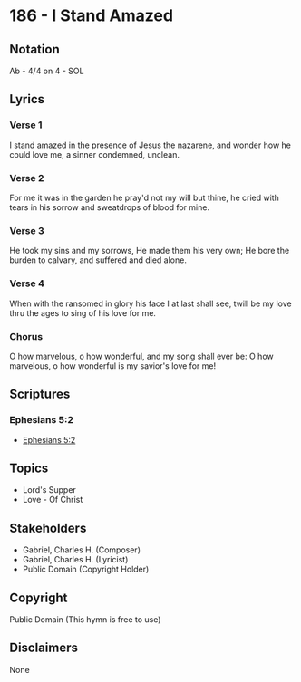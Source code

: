# 186 - I Stand Amazed

## Notation

Ab - 4/4 on 4 - SOL

## Lyrics

### Verse 1

I stand amazed in the presence of Jesus the nazarene, and wonder how he could love me, a sinner condemned, unclean.

### Verse 2

For me it was in the garden he pray'd not my will but thine, he cried with tears in his sorrow and sweatdrops of blood for mine.

### Verse 3

He took my sins and my sorrows, He made them his very own; He bore the burden to calvary, and suffered and died alone.

### Verse 4

When with the ransomed in glory his face I at last shall see, twill be my love thru the ages to sing of his love for me.

### Chorus

O how marvelous, o how wonderful, and my song shall ever be: O how marvelous, o how wonderful is my savior's love for me!


## Scriptures

### Ephesians 5:2

- [Ephesians 5:2](https://www.biblegateway.com/passage/?search=Ephesians%205%3A2)


## Topics

- Lord's Supper
- Love - Of Christ

## Stakeholders

- Gabriel, Charles H. (Composer)
- Gabriel, Charles H. (Lyricist)
- Public Domain (Copyright Holder)

## Copyright

Public Domain
(This hymn is free to use)

## Disclaimers

None

